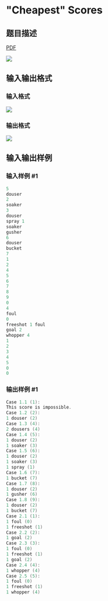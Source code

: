 # &quot;Cheapest&quot; Scores

## 题目描述

[problemUrl]: https://uva.onlinejudge.org/index.php?option=com_onlinejudge&Itemid=8&category=5&page=show_problem&problem=287

[PDF](https://uva.onlinejudge.org/external/3/p351.pdf)

![](https://cdn.luogu.com.cn/upload/vjudge_pic/UVA351/aa603519b5da8daa9a3be738ee95de0103bc00da.png)

## 输入输出格式

### 输入格式

![](https://cdn.luogu.com.cn/upload/vjudge_pic/UVA351/c01da50b3f84a383a0bf5f585853371603657623.png)

### 输出格式

![](https://cdn.luogu.com.cn/upload/vjudge_pic/UVA351/2bba8edbe00a207b5c74bcafc5c428057e0e881d.png)

## 输入输出样例

### 输入样例 #1

```cpp
5
douser
2
soaker
3
douser
spray 1
soaker
gusher
6
douser
bucket
7
1
2
4
5
6
7
8
9
0
4
foul
0
freeshot 1 foul
goal 2
whopper 4
1
2
3
4
5
0
0
```


### 输出样例 #1

```cpp
Case 1.1 (1):
This score is impossible.
Case 1.2 (2):
1 douser (2)
Case 1.3 (4):
2 dousers (4)
Case 1.4 (5):
1 douser (2)
1 soaker (3)
Case 1.5 (6):
1 douser (2)
1 soaker (3)
1 spray (1)
Case 1.6 (7):
1 bucket (7)
Case 1.7 (8):
1 douser (2)
1 gusher (6)
Case 1.8 (9):
1 douser (2)
1 bucket (7)
Case 2.1 (1):
1 foul (0)
1 freeshot (1)
Case 2.2 (2):
1 goal (2)
Case 2.3 (3):
1 foul (0)
1 freeshot (1)
1 goal (2)
Case 2.4 (4):
1 whopper (4)
Case 2.5 (5):
1 foul (0)
1 freeshot (1)
1 whopper (4)
```


